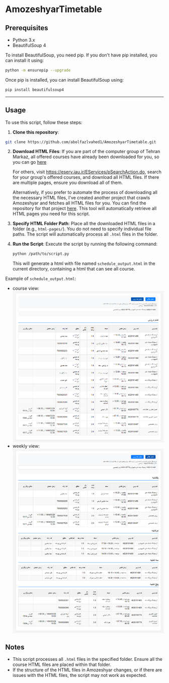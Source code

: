 # AmozeshyarTimetable

## Prerequisites

- Python 3.x
- BeautifulSoup 4

To install BeautifulSoup, you need pip. If you don't have pip installed, you can install it using:
```sh
python -m ensurepip --upgrade
```

Once pip is installed, you can install BeautifulSoup using:
```sh
pip install beautifulsoup4
```

---

## Usage

To use this script, follow these steps:

1. **Clone this repository**:
```sh
git clone https://github.com/abolfazlvahed1/AmozeshyarTimetable.git
```
2. **Download HTML Files**: 
   If you are part of the computer group of Tehran Markaz, all offered courses have already been downloaded for you, so you can go [here](https://abolfazlvahed1.github.io/Course-Timetable/)

   For others, visit https://eserv.iau.ir/EServices/pSearchAction.do, search for your group's offered courses, and download all HTML files. If there are multiple pages, ensure you download all of them.
  
   Alternatively, if you prefer to automate the process of downloading all the necessary HTML files, I've created another project that crawls Amozeshyar and fetches all HTML files for you. You can find the repository for that project [here](https://github.com/abolfazlvahed1/AmozeshyarCourseScraper). This tool will automatically retrieve all HTML pages you need for this script.

3. **Specify HTML Folder Path**: 
   Place all the downloaded HTML files in a folder (e.g., `html-pages/`). You do not need to specify individual file paths. The script will automatically process all `.html` files in the folder.


4. **Run the Script**: 
   Execute the script by running the following command:
    ```sh
    python /path/to/script.py
    ```

   This will generate a html with file named `schedule_output.html` in the current directory, containing a html that can see all course.

Example of `schedule_output.html`:
- course view:
![](./photo/sample-output-all-course-view.png)
- weekly view:
![](./photo/sample-output-weekly-view.png)

## Notes

- This script processes all `.html` files in the specified folder. Ensure all the course HTML files are placed within that folder.
- If the structure of the HTML files in Amozeshyar changes, or if there are issues with the HTML files, the script may not work as expected.
